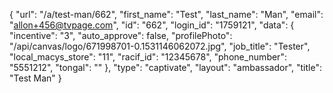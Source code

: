 {
    "url": "\/a\/test-man\/662",
    "first_name": "Test",
    "last_name": "Man",
    "email": "allon+456@tvpage.com",
    "id": "662",
    "login_id": "1759121",
    "data": {
        "incentive": "3",
        "auto_approve": false,
        "profilePhoto": "\/api\/canvas\/logo\/671998701-0.1531146062072.jpg",
        "job_title": "Tester",
        "local_macys_store": "11",
        "racif_id": "12345678",
        "phone_number": "5551212",
        "tongal": ""
    },
    "type": "captivate",
    "layout": "ambassador",
    "title": "Test Man"
}